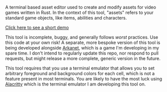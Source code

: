 A terminal based asset editor used to create and modify assets for video games written in Rust. In the context of this tool, "assets" refers to your standard game objects, like items, abilities and characters.

[Click here to see a short demo](https://www.youtube.com/watch?v=EBW31fYh9h8)

This tool is incomplete, buggy, and generally follows *worst* practices. Use this code at your own risk! A separate, more bespoke version of this tool is being developed alongside [Arkanet](https://www.youtube.com/@yaadayaada), which is a game I'm developing in my spare time. I don't intend to regularly update this repo, nor respond to pull requests, but might release a more complete, generic version in the future.

This tool requires that you use a terminal emulator that allows you to set arbitrary foreground and background colors for each cell, which is not a feature present in most terminals. You are likely to have the most luck using [Alacritty](https://alacritty.org/) which is the terminal emulator I am developing this tool on.
